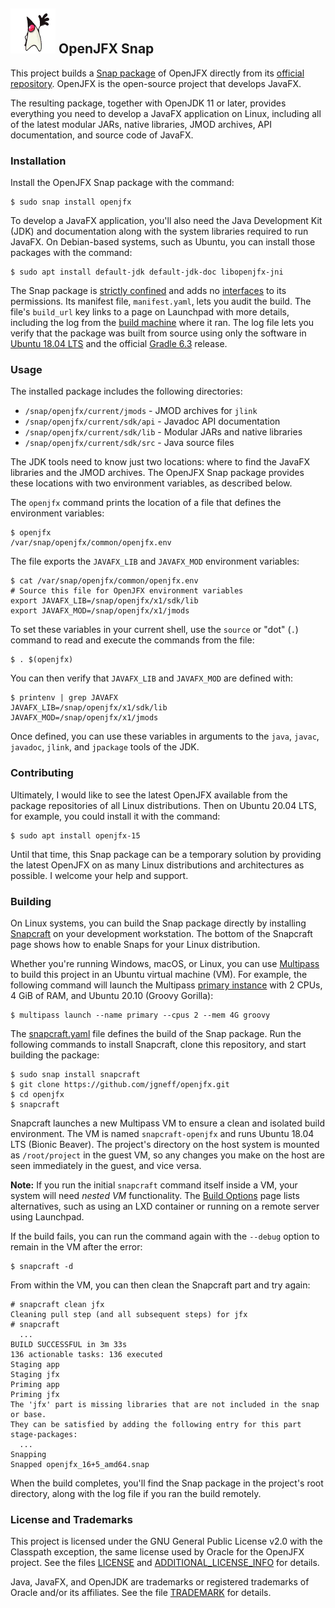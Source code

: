 ## ![Duke, the Java mascot, waving](images/icon.png) OpenJFX Snap

This project builds a [Snap package](https://snapcraft.io) of OpenJFX directly from its [official repository](https://github.com/openjdk/jfx). OpenJFX is the open-source project that develops JavaFX.

The resulting package, together with OpenJDK 11 or later, provides everything you need to develop a JavaFX application on Linux, including all of the latest modular JARs, native libraries, JMOD archives, API documentation, and source code of JavaFX.

### Installation

Install the OpenJFX Snap package with the command:

```console
$ sudo snap install openjfx
```

To develop a JavaFX application, you'll also need the Java Development Kit (JDK) and documentation along with the system libraries required to run JavaFX. On Debian-based systems, such as Ubuntu, you can install those packages with the command:

```console
$ sudo apt install default-jdk default-jdk-doc libopenjfx-jni
```

The Snap package is [strictly confined](https://snapcraft.io/docs/snap-confinement) and adds no [interfaces](https://snapcraft.io/docs/supported-interfaces) to its permissions. Its manifest file, `manifest.yaml`, lets you audit the build. The file's `build_url` key links to a page on Launchpad with more details, including the log from the [build machine](https://launchpad.net/builders) where it ran. The log file lets you verify that the package was built from source using only the software in [Ubuntu 18.04 LTS](https://cloud-images.ubuntu.com/bionic/current/) and the official [Gradle 6.3](https://gradle.org/releases/) release.

### Usage

The installed package includes the following directories:

* `/snap/openjfx/current/jmods` - JMOD archives for `jlink`
* `/snap/openjfx/current/sdk/api` - Javadoc API documentation
* `/snap/openjfx/current/sdk/lib` - Modular JARs and native libraries
* `/snap/openjfx/current/sdk/src` - Java source files

The JDK tools need to know just two locations: where to find the JavaFX libraries and the JMOD archives. The OpenJFX Snap package provides these locations with two environment variables, as described below.

The `openjfx` command prints the location of a file that defines the environment variables:

```console
$ openjfx
/var/snap/openjfx/common/openjfx.env
```

The file exports the `JAVAFX_LIB` and `JAVAFX_MOD` environment variables:

```console
$ cat /var/snap/openjfx/common/openjfx.env
# Source this file for OpenJFX environment variables
export JAVAFX_LIB=/snap/openjfx/x1/sdk/lib
export JAVAFX_MOD=/snap/openjfx/x1/jmods
```

To set these variables in your current shell, use the `source` or "dot" (`.`) command to read and execute the commands from the file:

```console
$ . $(openjfx)
```

You can then verify that `JAVAFX_LIB` and `JAVAFX_MOD` are defined with:

```console
$ printenv | grep JAVAFX
JAVAFX_LIB=/snap/openjfx/x1/sdk/lib
JAVAFX_MOD=/snap/openjfx/x1/jmods
```

Once defined, you can use these variables in arguments to the `java`, `javac`, `javadoc`, `jlink`, and `jpackage` tools of the JDK.

### Contributing

Ultimately, I would like to see the latest OpenJFX available from the package repositories of all Linux distributions. Then on Ubuntu 20.04 LTS, for example, you could install it with the command:

```console
$ sudo apt install openjfx-15
```

Until that time, this Snap package can be a temporary solution by providing the latest OpenJFX on as many Linux distributions and architectures as possible. I welcome your help and support.

### Building

On Linux systems, you can build the Snap package directly by installing [Snapcraft](https://snapcraft.io/snapcraft) on your development workstation. The bottom of the Snapcraft page shows how to enable Snaps for your Linux distribution.

Whether you're running Windows, macOS, or Linux, you can use [Multipass](https://multipass.run) to build this project in an Ubuntu virtual machine (VM). For example, the following command will launch the Multipass [primary instance](https://multipass.run/docs/primary-instance) with 2 CPUs, 4 GiB of RAM, and Ubuntu 20.10 (Groovy Gorilla):

```console
$ multipass launch --name primary --cpus 2 --mem 4G groovy
```

The [snapcraft.yaml](snap/snapcraft.yaml) file defines the build of the Snap package. Run the following commands to install Snapcraft, clone this repository, and start building the package:

```console
$ sudo snap install snapcraft
$ git clone https://github.com/jgneff/openjfx.git
$ cd openjfx
$ snapcraft
```

Snapcraft launches a new Multipass VM to ensure a clean and isolated build environment. The VM is named `snapcraft-openjfx` and runs Ubuntu 18.04 LTS (Bionic Beaver). The project's directory on the host system is mounted as `/root/project` in the guest VM, so any changes you make on the host are seen immediately in the guest, and vice versa.

**Note:** If you run the initial `snapcraft` command itself inside a VM, your system will need *nested VM* functionality. The [Build Options](https://snapcraft.io/docs/build-options) page lists alternatives, such as using an LXD container or running on a remote server using Launchpad.

If the build fails, you can run the command again with the `--debug` option to remain in the VM after the error:

```console
$ snapcraft -d
```

From within the VM, you can then clean the Snapcraft part and try again:

```console
# snapcraft clean jfx
Cleaning pull step (and all subsequent steps) for jfx
# snapcraft
  ...
BUILD SUCCESSFUL in 3m 33s
136 actionable tasks: 136 executed
Staging app
Staging jfx
Priming app
Priming jfx
The 'jfx' part is missing libraries that are not included in the snap or base.
They can be satisfied by adding the following entry for this part
stage-packages:
  ...
Snapping
Snapped openjfx_16+5_amd64.snap
```

When the build completes, you'll find the Snap package in the project's root directory, along with the log file if you ran the build remotely.

### License and Trademarks

This project is licensed under the GNU General Public License v2.0 with the Classpath exception, the same license used by Oracle for the OpenJFX project. See the files [LICENSE](LICENSE) and [ADDITIONAL_LICENSE_INFO](ADDITIONAL_LICENSE_INFO) for details.

Java, JavaFX, and OpenJDK are trademarks or registered trademarks of Oracle and/or its affiliates. See the file [TRADEMARK](TRADEMARK) for details.
